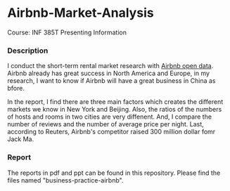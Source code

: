 # Airbnb-Market-Analysis

Course: INF 385T Presenting Information

### Description

I conduct the short-term rental market research with [Airbnb open data](http://insideairbnb.com/get-the-data.html). Airbnb already has great success in North America and Europe, in my research, I want to know if Airbnb will have a great business in China as bfore. 

In the report, I find there are three main factors which creates the different markets we know in New York and Beijing. Also, the ratios of the numbers of hosts and rooms in two cities are very diffenent. And, I compare the number of reviews and the number of average price per night. Last, according to Reuters, Airbnb's competitor raised 300 million dollar fomr Jack Ma.

### Report
The reports in pdf and ppt can be found in this repository. Please find the files named "business-practice-airbnb". 
